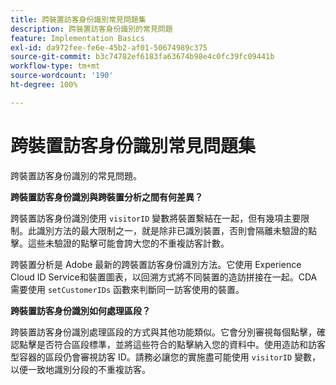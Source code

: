 ```yaml
---
title: 跨裝置訪客身份識別常見問題集
description: 跨裝置訪客身份識別的常見問題
feature: Implementation Basics
exl-id: da972fee-fe6e-45b2-af01-50674989c375
source-git-commit: b3c74782ef6183fa63674b98e4c0fc39fc09441b
workflow-type: tm+mt
source-wordcount: '190'
ht-degree: 100%

---
```


# 跨裝置訪客身份識別常見問題集

跨裝置訪客身份識別的常見問題。

**跨裝置訪客身份識別與跨裝置分析之間有何差異？**

跨裝置訪客身份識別使用 `visitorID` 變數將裝置繫結在一起，但有幾項主要限制。此識別方法的最大限制之一，就是除非已識別裝置，否則會隔離未驗證的點擊。這些未驗證的點擊可能會誇大您的不重複訪客計數。

跨裝置分析是 Adobe 最新的跨裝置訪客身份識別方法。它使用 Experience Cloud ID Service和裝置圖表，以回溯方式將不同裝置的造訪拼接在一起。CDA 需要使用 `setCustomerIDs` 函數來判斷同一訪客使用的裝置。

**跨裝置訪客身份識別如何處理區段？**

跨裝置訪客身份識別處理區段的方式與其他功能類似。它會分別審視每個點擊，確認點擊是否符合區段標準，並將這些符合的點擊納入您的資料中。使用造訪和訪客型容器的區段仍會審視訪客 ID。請務必讓您的實施盡可能使用 `visitorID` 變數，以便一致地識別分段的不重複訪客。
